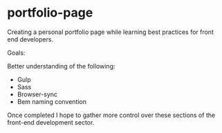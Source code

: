 # portfolio-page

Creating a personal portfolio page while learning best practices for front end developers.

Goals:

Better understanding of the following:

- Gulp
- Sass
- Browser-sync
- Bem naming convention

Once completed I hope to gather more control over these sections of the front-end development sector.
